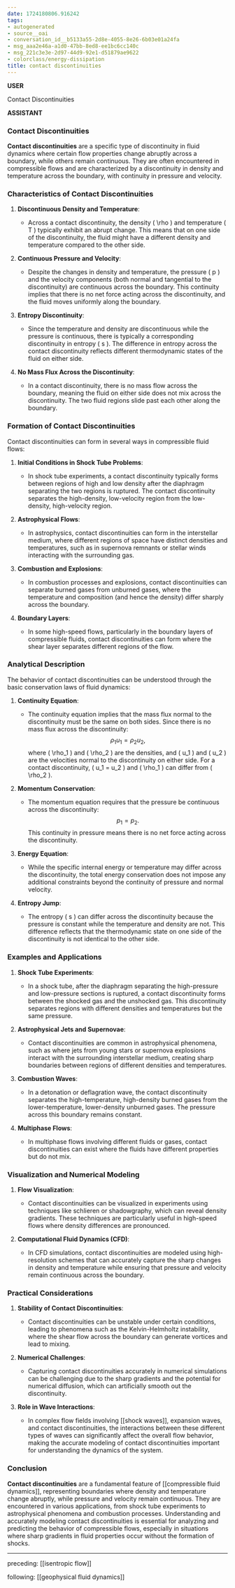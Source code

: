 ```yaml
---
date: 1724180806.916242
tags:
- autogenerated
- source__oai
- conversation_id__b5133a55-2d8e-4055-8e26-6b03e01a24fa
- msg_aaa2e46a-a1d0-47bb-8ed8-ee1bc6cc140c
- msg_221c3e3e-2d97-44d9-92e1-d51879ae9622
- colorclass/energy-dissipation
title: contact discontinuities
---
```


**USER**

Contact Discontinuities


**ASSISTANT**

### Contact Discontinuities

**Contact discontinuities** are a specific type of discontinuity in fluid dynamics where certain flow properties change abruptly across a boundary, while others remain continuous. They are often encountered in compressible flows and are characterized by a discontinuity in density and temperature across the boundary, with continuity in pressure and velocity.

### Characteristics of Contact Discontinuities

1. **Discontinuous Density and Temperature**:
   - Across a contact discontinuity, the density \( \rho \) and temperature \( T \) typically exhibit an abrupt change. This means that on one side of the discontinuity, the fluid might have a different density and temperature compared to the other side.

2. **Continuous Pressure and Velocity**:
   - Despite the changes in density and temperature, the pressure \( p \) and the velocity components (both normal and tangential to the discontinuity) are continuous across the boundary. This continuity implies that there is no net force acting across the discontinuity, and the fluid moves uniformly along the boundary.

3. **Entropy Discontinuity**:
   - Since the temperature and density are discontinuous while the pressure is continuous, there is typically a corresponding discontinuity in entropy \( s \). The difference in entropy across the contact discontinuity reflects different thermodynamic states of the fluid on either side.

4. **No Mass Flux Across the Discontinuity**:
   - In a contact discontinuity, there is no mass flow across the boundary, meaning the fluid on either side does not mix across the discontinuity. The two fluid regions slide past each other along the boundary.

### Formation of Contact Discontinuities

Contact discontinuities can form in several ways in compressible fluid flows:

1. **Initial Conditions in Shock Tube Problems**:
   - In shock tube experiments, a contact discontinuity typically forms between regions of high and low density after the diaphragm separating the two regions is ruptured. The contact discontinuity separates the high-density, low-velocity region from the low-density, high-velocity region.

2. **Astrophysical Flows**:
   - In astrophysics, contact discontinuities can form in the interstellar medium, where different regions of space have distinct densities and temperatures, such as in supernova remnants or stellar winds interacting with the surrounding gas.

3. **Combustion and Explosions**:
   - In combustion processes and explosions, contact discontinuities can separate burned gases from unburned gases, where the temperature and composition (and hence the density) differ sharply across the boundary.

4. **Boundary Layers**:
   - In some high-speed flows, particularly in the boundary layers of compressible fluids, contact discontinuities can form where the shear layer separates different regions of the flow.

### Analytical Description

The behavior of contact discontinuities can be understood through the basic conservation laws of fluid dynamics:

1. **Continuity Equation**:
   - The continuity equation implies that the mass flux normal to the discontinuity must be the same on both sides. Since there is no mass flux across the discontinuity:
     $$
     \rho_1 u_1 = \rho_2 u_2,
     $$
     where \( \rho_1 \) and \( \rho_2 \) are the densities, and \( u_1 \) and \( u_2 \) are the velocities normal to the discontinuity on either side. For a contact discontinuity, \( u_1 = u_2 \) and \( \rho_1 \) can differ from \( \rho_2 \).

2. **Momentum Conservation**:
   - The momentum equation requires that the pressure be continuous across the discontinuity:
     $$
     p_1 = p_2.
     $$
     This continuity in pressure means there is no net force acting across the discontinuity.

3. **Energy Equation**:
   - While the specific internal energy or temperature may differ across the discontinuity, the total energy conservation does not impose any additional constraints beyond the continuity of pressure and normal velocity.

4. **Entropy Jump**:
   - The entropy \( s \) can differ across the discontinuity because the pressure is constant while the temperature and density are not. This difference reflects that the thermodynamic state on one side of the discontinuity is not identical to the other side.

### Examples and Applications

1. **Shock Tube Experiments**:
   - In a shock tube, after the diaphragm separating the high-pressure and low-pressure sections is ruptured, a contact discontinuity forms between the shocked gas and the unshocked gas. This discontinuity separates regions with different densities and temperatures but the same pressure.

2. **Astrophysical Jets and Supernovae**:
   - Contact discontinuities are common in astrophysical phenomena, such as where jets from young stars or supernova explosions interact with the surrounding interstellar medium, creating sharp boundaries between regions of different densities and temperatures.

3. **Combustion Waves**:
   - In a detonation or deflagration wave, the contact discontinuity separates the high-temperature, high-density burned gases from the lower-temperature, lower-density unburned gases. The pressure across this boundary remains constant.

4. **Multiphase Flows**:
   - In multiphase flows involving different fluids or gases, contact discontinuities can exist where the fluids have different properties but do not mix.

### Visualization and Numerical Modeling

1. **Flow Visualization**:
   - Contact discontinuities can be visualized in experiments using techniques like schlieren or shadowgraphy, which can reveal density gradients. These techniques are particularly useful in high-speed flows where density differences are pronounced.

2. **Computational Fluid Dynamics (CFD)**:
   - In CFD simulations, contact discontinuities are modeled using high-resolution schemes that can accurately capture the sharp changes in density and temperature while ensuring that pressure and velocity remain continuous across the boundary.

### Practical Considerations

1. **Stability of Contact Discontinuities**:
   - Contact discontinuities can be unstable under certain conditions, leading to phenomena such as the Kelvin-Helmholtz instability, where the shear flow across the boundary can generate vortices and lead to mixing.

2. **Numerical Challenges**:
   - Capturing contact discontinuities accurately in numerical simulations can be challenging due to the sharp gradients and the potential for numerical diffusion, which can artificially smooth out the discontinuity.

3. **Role in Wave Interactions**:
   - In complex flow fields involving [[shock waves]], expansion waves, and contact discontinuities, the interactions between these different types of waves can significantly affect the overall flow behavior, making the accurate modeling of contact discontinuities important for understanding the dynamics of the system.

### Conclusion

**Contact discontinuities** are a fundamental feature of [[compressible fluid dynamics]], representing boundaries where density and temperature change abruptly, while pressure and velocity remain continuous. They are encountered in various applications, from shock tube experiments to astrophysical phenomena and combustion processes. Understanding and accurately modeling contact discontinuities is essential for analyzing and predicting the behavior of compressible flows, especially in situations where sharp gradients in fluid properties occur without the formation of shocks.


---

preceding: [[isentropic flow]]  


following: [[geophysical fluid dynamics]]